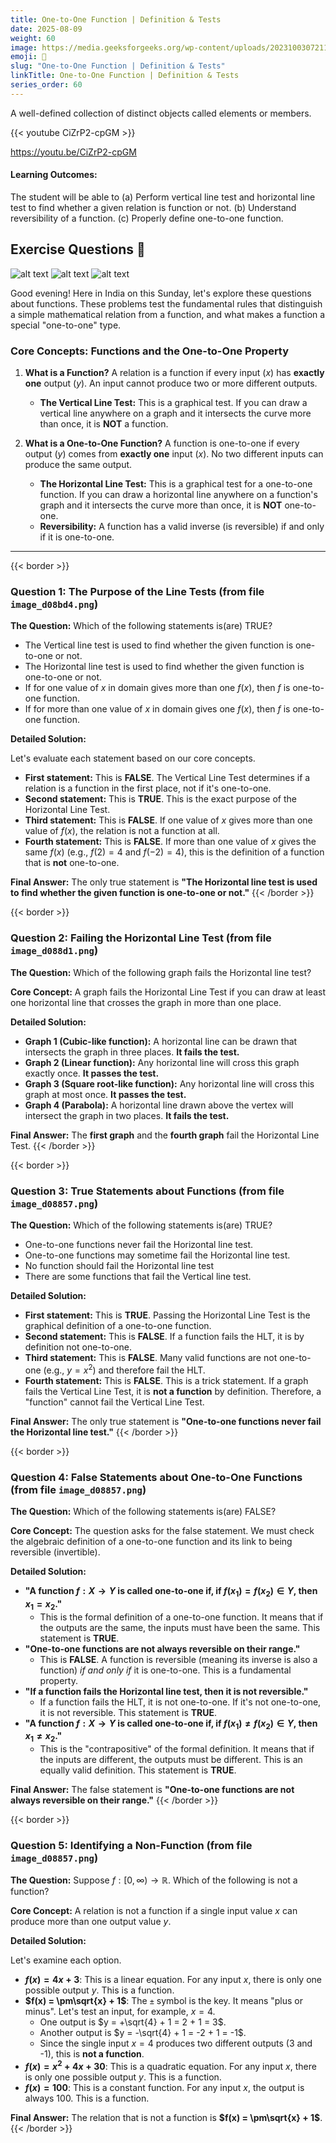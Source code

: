 ```yaml
---
title: One-to-One Function | Definition & Tests                      
date: 2025-08-09
weight: 60
image: https://media.geeksforgeeks.org/wp-content/uploads/20231003072114/One-to-one-function-1.png
emoji: 🧮
slug: "One-to-One Function | Definition & Tests"
linkTitle: One-to-One Function | Definition & Tests  
series_order: 60
---
```


A well-defined collection of distinct objects called elements or members.

{{< youtube CiZrP2-cpGM >}}

https://youtu.be/CiZrP2-cpGM

#### Learning Outcomes:

The student will be able to
(a) Perform vertical line test and horizontal line test to find whether a given relation
is function or not.
(b) Understand reversibility of a function.
(c) Properly define one-to-one function.

## Exercise Questions 🤯

![alt text](image.png)
![alt text](image-1.png)
![alt text](image-2.png)

Good evening! Here in India on this Sunday, let's explore these questions about functions. These problems test the fundamental rules that distinguish a simple mathematical relation from a function, and what makes a function a special "one-to-one" type.

### **Core Concepts: Functions and the One-to-One Property**

1.  **What is a Function?**
    A relation is a function if every input ($x$) has **exactly one** output ($y$). An input cannot produce two or more different outputs.
    * **The Vertical Line Test:** This is a graphical test. If you can draw a vertical line anywhere on a graph and it intersects the curve more than once, it is **NOT** a function.

2.  **What is a One-to-One Function?**
    A function is one-to-one if every output ($y$) comes from **exactly one** input ($x$). No two different inputs can produce the same output.
    * **The Horizontal Line Test:** This is a graphical test for a one-to-one function. If you can draw a horizontal line anywhere on a function's graph and it intersects the curve more than once, it is **NOT** one-to-one.
    * **Reversibility:** A function has a valid inverse (is reversible) if and only if it is one-to-one.

---
{{< border >}}
### **Question 1: The Purpose of the Line Tests** (from file `image_d08bd4.png`)

**The Question:**
Which of the following statements is(are) TRUE?
* The Vertical line test is used to find whether the given function is one-to-one or not.
* The Horizontal line test is used to find whether the given function is one-to-one or not.
* If for one value of $x$ in domain gives more than one $f(x)$, then $f$ is one-to-one function.
* If for more than one value of $x$ in domain gives one $f(x)$, then $f$ is one-to-one function.

**Detailed Solution:**

Let's evaluate each statement based on our core concepts.
* **First statement:** This is **FALSE**. The Vertical Line Test determines if a relation is a function in the first place, not if it's one-to-one.
* **Second statement:** This is **TRUE**. This is the exact purpose of the Horizontal Line Test.
* **Third statement:** This is **FALSE**. If one value of $x$ gives more than one value of $f(x)$, the relation is not a function at all.
* **Fourth statement:** This is **FALSE**. If more than one value of $x$ gives the same $f(x)$ (e.g., $f(2)=4$ and $f(-2)=4$), this is the definition of a function that is **not** one-to-one.

**Final Answer:** The only true statement is **"The Horizontal line test is used to find whether the given function is one-to-one or not."**
{{< /border >}}

{{< border >}}
### **Question 2: Failing the Horizontal Line Test** (from file `image_d088d1.png`)

**The Question:**
Which of the following graph fails the Horizontal line test?

**Core Concept:** A graph fails the Horizontal Line Test if you can draw at least one horizontal line that crosses the graph in more than one place.

**Detailed Solution:**

* **Graph 1 (Cubic-like function):** A horizontal line can be drawn that intersects the graph in three places. **It fails the test.**
* **Graph 2 (Linear function):** Any horizontal line will cross this graph exactly once. **It passes the test.**
* **Graph 3 (Square root-like function):** Any horizontal line will cross this graph at most once. **It passes the test.**
* **Graph 4 (Parabola):** A horizontal line drawn above the vertex will intersect the graph in two places. **It fails the test.**

**Final Answer:** The **first graph** and the **fourth graph** fail the Horizontal Line Test.
{{< /border >}}

{{< border >}}
### **Question 3: True Statements about Functions** (from file `image_d08857.png`)

**The Question:**
Which of the following statements is(are) TRUE?
* One-to-one functions never fail the Horizontal line test.
* One-to-one functions may sometime fail the Horizontal line test.
* No function should fail the Horizontal line test
* There are some functions that fail the Vertical line test.

**Detailed Solution:**

* **First statement:** This is **TRUE**. Passing the Horizontal Line Test is the graphical definition of a one-to-one function.
* **Second statement:** This is **FALSE**. If a function fails the HLT, it is by definition not one-to-one.
* **Third statement:** This is **FALSE**. Many valid functions are not one-to-one (e.g., $y=x^2$) and therefore fail the HLT.
* **Fourth statement:** This is **FALSE**. This is a trick statement. If a graph fails the Vertical Line Test, it is **not a function** by definition. Therefore, a "function" cannot fail the Vertical Line Test.

**Final Answer:** The only true statement is **"One-to-one functions never fail the Horizontal line test."**
{{< /border >}}

{{< border >}}
### **Question 4: False Statements about One-to-One Functions** (from file `image_d08857.png`)

**The Question:**
Which of the following statements is(are) FALSE?

**Core Concept:** The question asks for the false statement. We must check the algebraic definition of a one-to-one function and its link to being reversible (invertible).

**Detailed Solution:**

* **"A function $f: X \to Y$ is called one-to-one if, if $f(x_1) = f(x_2) \in Y$, then $x_1 = x_2$."**
    * This is the formal definition of a one-to-one function. It means that if the outputs are the same, the inputs must have been the same. This statement is **TRUE**.
* **"One-to-one functions are not always reversible on their range."**
    * This is **FALSE**. A function is reversible (meaning its inverse is also a function) *if and only if* it is one-to-one. This is a fundamental property.
* **"If a function fails the Horizontal line test, then it is not reversible."**
    * If a function fails the HLT, it is not one-to-one. If it's not one-to-one, it is not reversible. This statement is **TRUE**.
* **"A function $f: X \to Y$ is called one-to-one if, if $f(x_1) \neq f(x_2) \in Y$, then $x_1 \neq x_2$."**
    * This is the "contrapositive" of the formal definition. It means that if the inputs are different, the outputs must be different. This is an equally valid definition. This statement is **TRUE**.

**Final Answer:** The false statement is **"One-to-one functions are not always reversible on their range."**
{{< /border >}}

{{< border >}}
### **Question 5: Identifying a Non-Function** (from file `image_d08857.png`)

**The Question:**
Suppose $f:[0, \infty) \to \mathbb{R}$. Which of the following is not a function?

**Core Concept:** A relation is not a function if a single input value $x$ can produce more than one output value $y$.

**Detailed Solution:**

Let's examine each option.
* **$f(x) = 4x+3$**: This is a linear equation. For any input $x$, there is only one possible output $y$. This is a function.
* **$f(x) = \pm\sqrt{x} + 1$**: The `±` symbol is the key. It means "plus or minus". Let's test an input, for example, $x=4$.
    * One output is $y = +\sqrt{4} + 1 = 2 + 1 = 3$.
    * Another output is $y = -\sqrt{4} + 1 = -2 + 1 = -1$.
    * Since the single input $x=4$ produces two different outputs (3 and -1), this is **not a function**.
* **$f(x) = x^2 + 4x + 30$**: This is a quadratic equation. For any input $x$, there is only one possible output $y$. This is a function.
* **$f(x) = 100$**: This is a constant function. For any input $x$, the output is always 100. This is a function.

**Final Answer:** The relation that is not a function is **$f(x) = \pm\sqrt{x} + 1$**.
{{< /border >}}